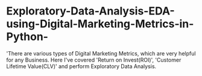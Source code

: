 # Exploratory-Data-Analysis-EDA-using-Digital-Marketing-Metrics-in-Python-
'There are various types of Digital Marketing Metrics, which are very helpful for any Business. Here I've covered 'Return on Invest(ROI)', 'Customer Lifetime Value(CLV)' and perform Exploratory Data Analysis.
